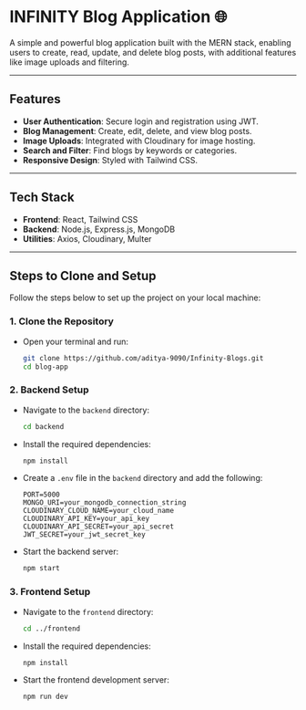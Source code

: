 # INFINITY Blog Application 🌐

A simple and powerful blog application built with the MERN stack, enabling users to create, read, update, and delete blog posts, with additional features like image uploads and filtering.

---

## Features

- **User Authentication**: Secure login and registration using JWT.
- **Blog Management**: Create, edit, delete, and view blog posts.
- **Image Uploads**: Integrated with Cloudinary for image hosting.
- **Search and Filter**: Find blogs by keywords or categories.
- **Responsive Design**: Styled with Tailwind CSS.

---

## Tech Stack

- **Frontend**: React, Tailwind CSS
- **Backend**: Node.js, Express.js, MongoDB
- **Utilities**: Axios, Cloudinary, Multer

---

## Steps to Clone and Setup

Follow the steps below to set up the project on your local machine:

### 1. Clone the Repository
   - Open your terminal and run:
     ```bash
     git clone https://github.com/aditya-9090/Infinity-Blogs.git
     cd blog-app
     ```

### 2. Backend Setup
   - Navigate to the `backend` directory:
     ```bash
     cd backend
     ```
   - Install the required dependencies:
     ```bash
     npm install
     ```
   - Create a `.env` file in the `backend` directory and add the following:
     ```env
     PORT=5000
     MONGO_URI=your_mongodb_connection_string
     CLOUDINARY_CLOUD_NAME=your_cloud_name
     CLOUDINARY_API_KEY=your_api_key
     CLOUDINARY_API_SECRET=your_api_secret
     JWT_SECRET=your_jwt_secret_key
     ```
   - Start the backend server:
     ```bash
     npm start
     ```

### 3. Frontend Setup
   - Navigate to the `frontend` directory:
     ```bash
     cd ../frontend
     ```
   - Install the required dependencies:
     ```bash
     npm install
     ```
   - Start the frontend development server:
     ```bash
     npm run dev
     ```



